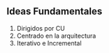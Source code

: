 ## Ideas Fundamentales

1. Dirigidos por CU
2. Centrado en la arquitectura
3. Iterativo e Incremental